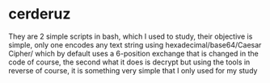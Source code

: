 # cerderuz
They are 2 simple scripts in bash, which I used to study, their objective is simple, only one encodes any text string using hexadecimal/base64/Caesar Cipher/ which by default uses a 6-position exchange that is changed in the code of course, the second what it does is decrypt but using the tools in reverse of course, it is something very simple that I only used for my study
